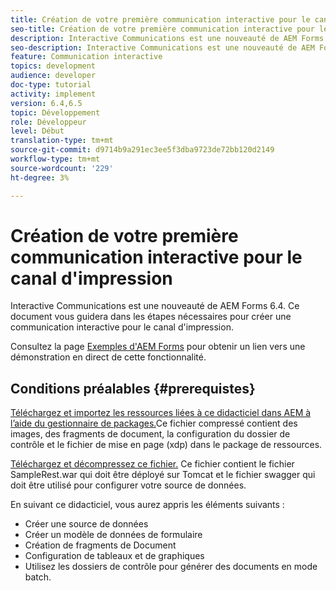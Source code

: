 ```yaml
---
title: Création de votre première communication interactive pour le canal d'impression
seo-title: Création de votre première communication interactive pour le canal d'impression
description: Interactive Communications est une nouveauté de AEM Forms 6.4. Ce document vous guidera dans les étapes nécessaires pour créer une communication interactive pour le canal d'impression.
seo-description: Interactive Communications est une nouveauté de AEM Forms 6.4. Ce document vous guidera dans les étapes nécessaires pour créer une communication interactive pour le canal d'impression.
feature: Communication interactive
topics: development
audience: developer
doc-type: tutorial
activity: implement
version: 6.4,6.5
topic: Développement
role: Développeur
level: Début
translation-type: tm+mt
source-git-commit: d9714b9a291ec3ee5f3dba9723de72bb120d2149
workflow-type: tm+mt
source-wordcount: '229'
ht-degree: 3%

---
```



# Création de votre première communication interactive pour le canal d&#39;impression

Interactive Communications est une nouveauté de AEM Forms 6.4. Ce document vous guidera dans les étapes nécessaires pour créer une communication interactive pour le canal d&#39;impression.

Consultez la page [Exemples d&#39;AEM Forms](https://forms.enablementadobe.com/content/samples/samples.html?query=0) pour obtenir un lien vers une démonstration en direct de cette fonctionnalité.

## Conditions préalables {#prerequistes}

[Téléchargez et importez les ressources liées à ce didacticiel dans AEM à l’aide du gestionnaire de packages.](assets/gettingstartedassets.zip)Ce fichier compressé contient des images, des fragments de document, la configuration du dossier de contrôle et le fichier de mise en page (xdp) dans le package de ressources.

[Téléchargez et décompressez ce fichier.](assets/warfileandswaggerfile.zip) Ce fichier contient le fichier SampleRest.war qui doit être déployé sur Tomcat et le fichier swagger qui doit être utilisé pour configurer votre source de données.

En suivant ce didacticiel, vous aurez appris les éléments suivants :

* Créer une source de données
* Créer un modèle de données de formulaire
* Création de fragments de Document
* Configuration de tableaux et de graphiques
* Utilisez les dossiers de contrôle pour générer des documents en mode batch.

